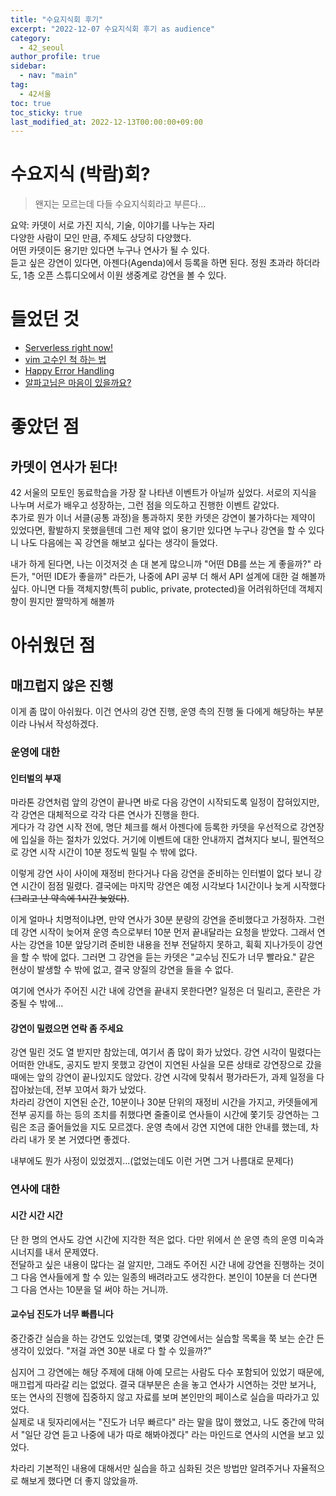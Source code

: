 ```yaml
---
title: "수요지식회 후기"
excerpt: "2022-12-07 수요지식회 후기 as audience"
category: 
  - 42_seoul
author_profile: true
sidebar:
  - nav: "main" 
tag:
  - 42서울
toc: true
toc_sticky: true
last_modified_at: 2022-12-13T00:00:00+09:00
---
```


# 수요지식 (박람)회?
> 왠지는 모르는데 다들 수요지식회라고 부른다...

요약: 카뎃이 서로 가진 지식, 기술, 이야기를 나누는 자리  
다양한 사람이 모인 만큼, 주제도 상당히 다양했다.  
어떤 카뎃이든 용기만 있다면 누구나 연사가 될 수 있다.  
듣고 싶은 강연이 있다면, 아젠다(Agenda)에서 등록을 하면 된다. 정원 초과라 하더라도, 1층 오픈 스튜디오에서 이원 생중계로 강연을 볼 수 있다.

# 들었던 것
- [Serverless right now!](/42_seoul/serverless_right_now)
- [vim 고수인 척 하는 법](/42_seoul/vim)
- [Happy Error Handling](/42_seoul/happy_error_handling)
- [알파고님은 마음이 있을까요?](/42_seoul/does_alphago_have)

# 좋았던 점
## 카뎃이 연사가 된다!
42 서울의 모토인 동료학습을 가장 잘 나타낸 이벤트가 아닐까 싶었다. 서로의 지식을 나누며 서로가 배우고 성장하는, 그런 점을 의도하고 진행한 이벤트 같았다.  
추가로 뭔가 이너 서클(공통 과정)을 통과하지 못한 카뎃은 강연이 불가하다는 제약이 있었다면, 활발하지 못했을텐데 그런 제약 없이 용기만 있다면 누구나 강연을 할 수 있다니 나도 다음에는 꼭 강연을 해보고 싶다는 생각이 들었다.  

내가 하게 된다면, 나는 이것저것 손 대 본게 많으니까 "어떤 DB를 쓰는 게 좋을까?" 라든가, "어떤 IDE가 좋을까" 라든가, 나중에 API 공부 더 해서 API 설계에 대한 걸 해볼까 싶다. 아니면 다들 객체지향(특히 public, private, protected)을 어려워하던데 객체지향이 뭔지만 짤막하게 해볼까

# 아쉬웠던 점
## 매끄럽지 않은 진행
이게 좀 많이 아쉬웠다. 이건 연사의 강연 진행, 운영 측의 진행 둘 다에게 해당하는 부분이라 나눠서 작성하겠다.

### 운영에 대한
#### 인터벌의 부재
마라톤 강연처럼 앞의 강연이 끝나면 바로 다음 강연이 시작되도록 일정이 잡혀있지만, 각 강연은 대체적으로 각각 다른 연사가 진행을 한다.  
게다가 각 강연 시작 전에, 명단 체크를 해서 아젠다에 등록한 카뎃을 우선적으로 강연장에 입실을 하는 절차가 있었다. 거기에 이벤트에 대한 안내까지 겹쳐지다 보니, 필연적으로 강연 시작 시간이 10분 정도씩 밀릴 수 밖에 없다.  

이렇게 강연 사이 사이에 재정비 한다거나 다음 강연을 준비하는 인터벌이 없다 보니 강연 시간이 점점 밀렸다. 결국에는 마지막 강연은 예정 시각보다 1시간이나 늦게 시작했다 ~~(그리고 난 약속에 1시간 늦었다)~~.

이게 얼마나 치명적이냐면, 만약 연사가 30분 분량의 강연을 준비했다고 가정하자. 그런데 강연 시작이 늦어져 운영 측으로부터 10분 먼저 끝내달라는 요청을 받았다. 그래서 연사는 강연을 10분 앞당기려 준비한 내용을 전부 전달하지 못하고, 휙휙 지나가듯이 강연을 할 수 밖에 없다. 그러면 그 강연을 듣는 카뎃은 "교수님 진도가 너무 빨라요." 같은 현상이 발생할 수 밖에 없고, 결국 양질의 강연을 들을 수 없다.  

여기에 연사가 주어진 시간 내에 강연을 끝내지 못한다면? 일정은 더 밀리고, 혼란은 가중될 수 밖에...

#### 강연이 밀렸으면 연락 좀 주세요
강연 밀린 것도 열 받지만 참았는데, 여기서 좀 많이 화가 났었다. 강연 시각이 밀렸다는 어떠한 안내도, 공지도 받지 못했고 강연이 지연된 사실을 모른 상태로 강연장으로 갔을 때에는 앞의 강연이 끝나있지도 않았다. 강연 시각에 맞춰서 평가라든가, 과제 일정을 다 잡아놨는데, 전부 꼬여서 화가 났었다.  
차라리 강연이 지연된 순간, 10분이나 30분 단위의 재정비 시간을 가지고, 카뎃들에게 전부 공지를 하는 등의 조치를 취했다면 줄줄이로 연사들이 시간에 쫓기듯 강연하는 그림은 조금 줄어들었을 지도 모르겠다. 운영 측에서 강연 지연에 대한 안내를 했는데, 차라리 내가 못 본 거였다면 좋겠다.

내부에도 뭔가 사정이 있었겠지...(없었는데도 이런 거면 그거 나름대로 문제다)

### 연사에 대한
#### 시간 시간 시간
단 한 명의 연사도 강연 시간에 지각한 적은 없다. 다만 위에서 쓴 운영 측의 운영 미숙과 시너지를 내서 문제였다.  
전달하고 싶은 내용이 많다는 걸 알지만, 그래도 주어진 시간 내에 강연을 진행하는 것이 그 다음 연사들에게 할 수 있는 일종의 배려라고도 생각한다. 
본인이 10분을 더 쓴다면 그 다음 연사는 10분을 덜 써야 하는 거니까.  

#### 교수님 진도가 너무 빠릅니다
중간중간 실습을 하는 강연도 있었는데, 몇몇 강연에서는 실습할 목록을 쭉 보는 순간 든 생각이 있었다. "저걸 과연 30분 내로 다 할 수 있을까?"

심지어 그 강연에는 해당 주제에 대해 아예 모르는 사람도 다수 포함되어 있었기 때문에, 매끄럽게 따라갈 리는 없었다. 결국 대부분은 손을 놓고 연사가 시연하는 것만 보거나, 또는 연사의 진행에 집중하지 않고 자료를 보며 본인만의 페이스로 실습을 따라가고 있었다.  
실제로 내 뒷자리에서는 "진도가 너무 빠르다" 라는 말을 많이 했었고, 나도 중간에 막혀서 "일단 강연 듣고 나중에 내가 따로 해봐야겠다" 라는 마인드로 연사의 시연을 보고 있었다.

차라리 기본적인 내용에 대해서만 실습을 하고 심화된 것은 방법만 알려주거나 자율적으로 해보게 했다면 더 좋지 않았을까.
